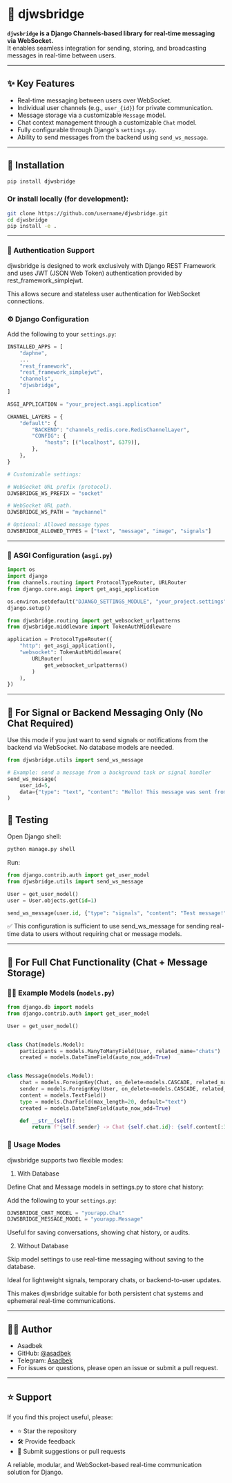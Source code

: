 # 🧩 djwsbridge

**`djwsbridge` is a Django Channels-based library for real-time messaging via WebSocket.**  
It enables seamless integration for sending, storing, and broadcasting messages in real-time between users.

---

## ✨ Key Features

- Real-time messaging between users over WebSocket.
- Individual user channels (e.g., `user_{id}`) for private communication.
- Message storage via a customizable `Message` model.
- Chat context management through a customizable `Chat` model.
- Fully configurable through Django's `settings.py`.
- Ability to send messages from the backend using `send_ws_message`.

---

## 🚀 Installation

```bash
pip install djwsbridge
```

### Or install locally (for development):

```bash
git clone https://github.com/username/djwsbridge.git
cd djwsbridge
pip install -e .
```

---

### 🔐 Authentication Support

djwsbridge is designed to work exclusively with Django REST Framework and uses JWT (JSON Web Token) authentication
provided by rest_framework_simplejwt.

This allows secure and stateless user authentication for WebSocket connections.

### ⚙️ Django Configuration

Add the following to your `settings.py`:

```python
INSTALLED_APPS = [
    "daphne",
    ...
    "rest_framework",
    "rest_framework_simplejwt",
    "channels",
    "djwsbridge",
]

ASGI_APPLICATION = "your_project.asgi.application"

CHANNEL_LAYERS = {
    "default": {
        "BACKEND": "channels_redis.core.RedisChannelLayer",
        "CONFIG": {
            "hosts": [("localhost", 6379)],
        },
    },
}

# Customizable settings:

# WebSocket URL prefix (protocol).
DJWSBRIDGE_WS_PREFIX = "socket"

# WebSocket URL path.
DJWSBRIDGE_WS_PATH = "mychannel"

# Optional: Allowed message types
DJWSBRIDGE_ALLOWED_TYPES = ["text", "message", "image", "signals"]
```

---

### 🔌 ASGI Configuration (`asgi.py`)

```python
import os
import django
from channels.routing import ProtocolTypeRouter, URLRouter
from django.core.asgi import get_asgi_application

os.environ.setdefault("DJANGO_SETTINGS_MODULE", "your_project.settings")
django.setup()

from djwsbridge.routing import get_websocket_urlpatterns
from djwsbridge.middleware import TokenAuthMiddleware

application = ProtocolTypeRouter({
    "http": get_asgi_application(),
    "websocket": TokenAuthMiddleware(
        URLRouter(
            get_websocket_urlpatterns()
        )
    ),
})
```

---

## 🔔 For Signal or Backend Messaging Only (No Chat Required)

Use this mode if you just want to send signals or notifications from the backend via WebSocket. No database models are
needed.

```python
from djwsbridge.utils import send_ws_message

# Example: send a message from a background task or signal handler
send_ws_message(
    user_id=5,
    data={"type": "text", "content": "Hello! This message was sent from the backend."}
)
```

## 🧪 Testing

Open Django shell:

```bash
python manage.py shell
```

Run:

```python
from django.contrib.auth import get_user_model
from djwsbridge.utils import send_ws_message

User = get_user_model()
user = User.objects.get(id=1)

send_ws_message(user.id, {"type": "signals", "content": "Test message!"})
```

✅ This configuration is sufficient to use send_ws_message for sending real-time data to users without requiring chat or message models.

---

## 💬 For Full Chat Functionality (Chat + Message Storage)

### 🧑‍💻 Example Models (`models.py`)

```python
from django.db import models
from django.contrib.auth import get_user_model

User = get_user_model()


class Chat(models.Model):
    participants = models.ManyToManyField(User, related_name="chats")
    created = models.DateTimeField(auto_now_add=True)


class Message(models.Model):
    chat = models.ForeignKey(Chat, on_delete=models.CASCADE, related_name="messages")
    sender = models.ForeignKey(User, on_delete=models.CASCADE, related_name="sent_messages")
    content = models.TextField()
    type = models.CharField(max_length=20, default="text")
    created = models.DateTimeField(auto_now_add=True)

    def __str__(self):
        return f"{self.sender} -> Chat {self.chat.id}: {self.content[:30]}"

```

### 🧭 Usage Modes

djwsbridge supports two flexible modes:

1. With Database

Define Chat and Message models in settings.py to store chat history:

Add the following to your `settings.py`:

```python
DJWSBRIDGE_CHAT_MODEL = "yourapp.Chat"
DJWSBRIDGE_MESSAGE_MODEL = "yourapp.Message"

```

Useful for saving conversations, showing chat history, or audits.

2. Without Database

Skip model settings to use real-time messaging without saving to the database.

Ideal for lightweight signals, temporary chats, or backend-to-user updates.

This makes djwsbridge suitable for both persistent chat systems and ephemeral real-time communications.

---



## 👨‍💻 Author

- Asadbek
- GitHub: [@asadbek](https://github.com/asadbek000002)
- Telegram: [Asadbek](https://t.me/T_A_N_02)
- For issues or questions, please open an issue or submit a pull request.

---

## ⭐️ Support

If you find this project useful, please:

- ⭐ Star the repository
- 🛠 Provide feedback
- 🔄 Submit suggestions or pull requests

A reliable, modular, and WebSocket-based real-time communication solution for Django.